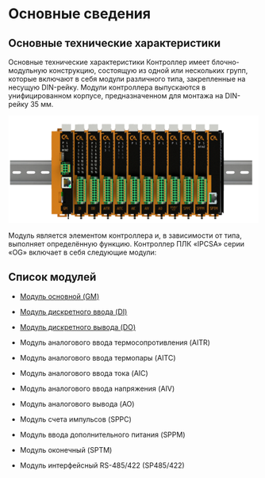 # Основные сведения
## Основные технические характеристики
Основные технические характеристики
Контроллер имеет блочно-модульную конструкцию, состоящую из одной или нескольких групп, которые включают в себя модули различного типа, закрепленные на несущую DIN-рейку. 
Модули контроллера выпускаются в унифицированном корпусе, предназначенном для монтажа на DIN-рейку 35 мм.

![alt text](../img/all_plc.png)

Модуль является элементом контроллера и, в зависимости от типа, выполняет определённую функцию. 
Контроллер ПЛК «IPCSA» серии «OG» включает в себя следующие модули:
## Список модулей
* [Модуль основной (GM)](GM.md)
* [Модуль дискретного ввода (DI)](DI.md)
* [Модуль дискретного вывода (DO)](DO.md)
* Модуль аналогового ввода термосопротивления (AITR)
* Модуль аналогового ввода термопары (AITC)
* Модуль аналогового ввода тока (AIC)
* Модуль аналогового ввода напряжения (AIV)
* Модуль аналогового вывода (AO)
* Модуль счета импульсов (SPPC)

* Модуль ввода дополнительного питания (SPPM)
* Модуль оконечный (SPTM)
* Модуль интерфейсный RS-485/422 (SP485/422)
